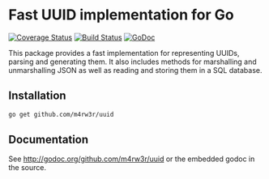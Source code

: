 # Fast UUID implementation for Go

[![Coverage Status](https://img.shields.io/coveralls/m4rw3r/uuid.svg)](https://coveralls.io/r/m4rw3r/uuid?branch=master) [![Build Status](https://travis-ci.org/m4rw3r/uuid.svg?branch=master)](https://travis-ci.org/m4rw3r/uuid) [![GoDoc](https://godoc.org/github.com/m4rw3r/uuid?status.svg)](https://godoc.org/github.com/m4rw3r/uuid)

This package provides a fast implementation for representing UUIDs,
parsing and generating them.  It also includes methods for marshalling
and unmarshalling JSON as well as reading and storing them in a SQL database. 

## Installation

```bash
go get github.com/m4rw3r/uuid
```

## Documentation

See http://godoc.org/github.com/m4rw3r/uuid or the embedded godoc in the source.
